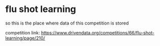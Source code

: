 # flu shot learning

so this is the place where data of this competition is stored

competition link: https://www.drivendata.org/competitions/66/flu-shot-learning/page/210/
